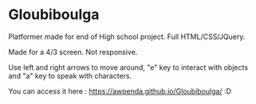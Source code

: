 # Gloubiboulga

Platformer made for end of High school project.
Full HTML/CSS/JQuery.

Made for a 4/3 screen. Not responsive. 

Use left and right arrows to move around, "e" key to interact with objects and "a" key to speak with characters. 

You can access it here : https://awpenda.github.io/Gloubiboulga/ :D
